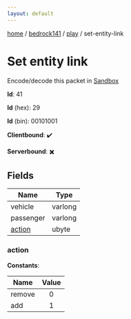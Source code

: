 ```yaml
---
layout: default
---
```


[home](/)  /  [bedrock141](/protocol/bedrock141)  /  [play](/protocol/bedrock141/play)  /  set-entity-link

# Set entity link

Encode/decode this packet in [Sandbox](../../../sandbox/bedrock141#play.set_entity_link)

**Id**: 41

**Id** (hex): 29

**Id** (bin): 00101001

**Clientbound**: ✔️

**Serverbound**: ✖️

## Fields

Name | Type
---|---
vehicle | varlong
passenger | varlong
[action](#action) | ubyte

### action

**Constants**:

Name | Value
---|:---:
remove | 0
add | 1
